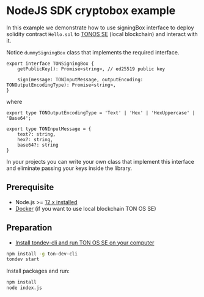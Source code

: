 # NodeJS SDK cryptobox example

In this example we demonstrate how to use signingBox interface to deploy solidity 
contract `Hello.sol` to [TONOS SE](https://docs.ton.dev/86757ecb2/p/2771b0-overview) (local blockchain) 
and interact with it.

Notice `dummySigningBox` class that implements the required interface.
```
export interface TONSigningBox {
    getPublicKey(): Promise<string>, // ed25519 public key

    sign(message: TONInputMessage, outputEncoding: TONOutputEncodingType): Promise<string>,
}
```
where 
```
export type TONOutputEncodingType = 'Text' | 'Hex' | 'HexUppercase' | 'Base64';

export type TONInputMessage = {
    text?: string,
    hex?: string,
    base64?: string
}

```

In your projects you can write your own class that implement this interface
and eliminate passing your keys inside the library. 

## Prerequisite

* Node.js >= [12.x installed](https://nodejs.org)
* [Docker](https://docs.docker.com/desktop/#download-and-install) (if you want to use local blockchain TON OS SE)


## Preparation

* [Install tondev-cli and run TON OS SE  on your computer](https://docs.ton.dev/86757ecb2/p/206d7d-introduction) 

```sh
npm install -g ton-dev-cli 
tondev start
```

Install packages and run:

```sh
npm install
node index.js
```
